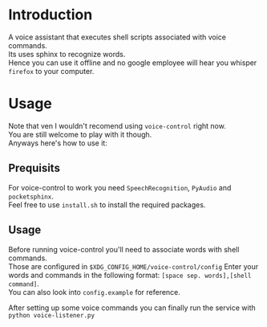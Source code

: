 # Introduction

A voice assistant that executes shell scripts associated with voice commands.\
Its uses sphinx to recognize words.\
Hence you can use it offline and no google employee will hear you whisper `firefox` to your computer.

# Usage

Note that ven I wouldn't recomend using `voice-control` right now.\
You are still welcome to play with it though.\
Anyways here's how to use it:

## Prequisits

For voice-control to work you need `SpeechRecognition`, `PyAudio` and `pocketsphinx`.\
Feel free to use `install.sh` to install the required packages.

## Usage

Before running voice-control you'll need to associate words with shell commands.\
Those are configured in `$XDG_CONFIG_HOME/voice-control/config`
Enter your words and commands in the following format: `[space sep. words],[shell command]`.\
You can also look into `config.example` for reference.

After setting up some voice commands you can finally run the service with `python voice-listener.py`

